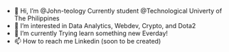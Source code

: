- 👋 Hi, I’m @John-teology Currently student @Technological Univerty of The Philippines
- 👀 I’m interested in Data Analytics, Webdev, Crypto, and Dota2 
- 🌱 I’m currently Trying learn something new Everday! 
- 📫 How to reach me Linkedin (soon to be created)

<!---
John-teology/John-teology is a ✨ special ✨ repository because its `README.md` (this file) appears on your GitHub profile.
You can click the Preview link to take a look at your changes.
--->
